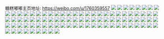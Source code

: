 糖糕嘟嘟主页地址: https://weibo.com/u/1760359557 
![](https://wx4.sinaimg.cn/mw2000/68ecf485ly1h90b3z0vtmj213u0tu7c7.jpg) 
![](https://wx4.sinaimg.cn/mw2000/68ecf485ly1h90b3ybklrj213u0tu159.jpg) 
![](https://wx4.sinaimg.cn/mw2000/68ecf485ly1h90b3zm06fj213u0tugts.jpg) 
![](https://wx4.sinaimg.cn/mw2000/68ecf485ly1h90b406u2cj20u01400zx.jpg) 
![](https://wx4.sinaimg.cn/mw2000/68ecf485ly1h90b410wjcj20u0140wp6.jpg) 
![](https://wx4.sinaimg.cn/mw2000/68ecf485ly1h90b41jfg1j213u0tu112.jpg) 
![](https://wx4.sinaimg.cn/mw2000/68ecf485ly1h8yj6oodjij22c0340b2a.jpg) 
![](https://wx4.sinaimg.cn/mw2000/68ecf485ly1h8yj6q7gfvj23402c0kjm.jpg) 
![](https://wx4.sinaimg.cn/mw2000/68ecf485ly1h8yj6qrc0pj21401hcgzh.jpg) 
![](https://wx4.sinaimg.cn/mw2000/68ecf485ly1h8yj6s982cj22c0340hdv.jpg) 
![](https://wx4.sinaimg.cn/mw2000/68ecf485ly1h8yj6twz7qj22c0340hdv.jpg) 
![](https://wx4.sinaimg.cn/mw2000/68ecf485ly1h8yj6vnor2j23402c0u0y.jpg) 
![](https://wx4.sinaimg.cn/mw2000/68ecf485ly1h8yj6xlh1nj23402c0x6t.jpg) 
![](https://wx4.sinaimg.cn/mw2000/68ecf485ly1h8yj6z38k5j21qk334e82.jpg) 
![](https://wx4.sinaimg.cn/mw2000/68ecf485ly1h8yj6zex3sj20u01hcamj.jpg) 
![](https://wx4.sinaimg.cn/mw2000/68ecf485ly1h8yj70kyfqj23402c0e83.jpg) 
![](https://wx4.sinaimg.cn/mw2000/68ecf485ly1h8yj720bicj23402c0e83.jpg) 
![](https://wx4.sinaimg.cn/mw2000/68ecf485ly1h8yj72z4uvj21o02801ky.jpg) 
![](https://wx4.sinaimg.cn/mw2000/68ecf485ly1h8yj6ng8ldj22c0340npe.jpg) 
![](https://wx4.sinaimg.cn/mw2000/68ecf485ly1h8tj7v7tt7j22c03407wi.jpg) 
![](https://wx4.sinaimg.cn/mw2000/68ecf485ly1h8tj7wx5aqj22c0340kjm.jpg) 
![](https://wx4.sinaimg.cn/mw2000/68ecf485ly1h8tj7yp7mnj22c0340qv6.jpg) 
![](https://wx4.sinaimg.cn/mw2000/68ecf485ly1h8tj7teo80j22c0340qv6.jpg) 
![](https://wx4.sinaimg.cn/mw2000/68ecf485ly1h8tj6oz9yoj22x86tkqv9.jpg) 
![](https://wx4.sinaimg.cn/mw2000/68ecf485ly1h8tj6s7bh4j22c0340e83.jpg) 
![](https://wx4.sinaimg.cn/mw2000/68ecf485ly1h8tj6uu5eij22c03404qr.jpg) 
![](https://wx4.sinaimg.cn/mw2000/68ecf485ly1h8tj6wydfxj22c0340u0y.jpg) 
![](https://wx4.sinaimg.cn/mw2000/68ecf485ly1h8tj6zbd7fj22c0340u0y.jpg) 
![](https://wx4.sinaimg.cn/mw2000/68ecf485ly1h8tj71r2zij23402c0kjm.jpg) 
![](https://wx4.sinaimg.cn/mw2000/68ecf485ly1h8tj6k694xj22c0340npf.jpg) 
![](https://wx4.sinaimg.cn/mw2000/68ecf485ly1h8tj74liq3j23402c0hdu.jpg) 
![](https://wx4.sinaimg.cn/mw2000/68ecf485ly1h8qolub023j22c0340qv7.jpg) 
![](https://wx4.sinaimg.cn/mw2000/68ecf485ly1h8qolaq98dj22c0340x6q.jpg) 
![](https://wx4.sinaimg.cn/mw2000/68ecf485ly1h8qoldihfmj22c0340kjn.jpg) 
![](https://wx4.sinaimg.cn/mw2000/68ecf485ly1h8qolfbxhej22c03401ky.jpg) 
![](https://wx4.sinaimg.cn/mw2000/68ecf485ly1h8qoliopwkj22c0340qv6.jpg) 
![](https://wx4.sinaimg.cn/mw2000/68ecf485ly1h8qolpv6h0j22c0340qv6.jpg) 
![](https://wx4.sinaimg.cn/mw2000/68ecf485ly1h8qolrnkw3j22c0340qv6.jpg) 
![](https://wx4.sinaimg.cn/mw2000/68ecf485ly1h8qolkyxldj21o02804qq.jpg) 
![](https://wx4.sinaimg.cn/mw2000/68ecf485ly1h8qolmn6vsj23402c01kz.jpg) 
![](https://wx4.sinaimg.cn/mw2000/68ecf485ly1h8lqt8aad2j20u0140n8s.jpg) 
![](https://wx4.sinaimg.cn/mw2000/68ecf485ly1h8j14evdnwj21401z4ao2.jpg) 
![](https://wx4.sinaimg.cn/mw2000/68ecf485ly1h6zgypvhy3j21400u0n6o.jpg) 
![](https://wx4.sinaimg.cn/mw2000/68ecf485ly1h6zgyqahn3j20u0140dn7.jpg) 
![](https://wx4.sinaimg.cn/mw2000/68ecf485ly1h5kiourr2wj20zo1bkqf7.jpg) 
![](https://wx4.sinaimg.cn/mw2000/68ecf485ly1h5kiov5odej20zo1bkncg.jpg) 
![](https://wx4.sinaimg.cn/mw2000/68ecf485ly1h4pt0bev0zj22c0340hdv.jpg) 
![](https://wx4.sinaimg.cn/mw2000/68ecf485ly1h4pszxwuupj22c03401kz.jpg) 
![](https://wx4.sinaimg.cn/mw2000/68ecf485ly1h4pszow3exj22c03407wi.jpg) 
![](https://wx4.sinaimg.cn/mw2000/68ecf485ly1h4pt09nxepj23402c0hdu.jpg) 
![](https://wx4.sinaimg.cn/mw2000/68ecf485ly1h4pszrqo1wj23402c0qv7.jpg) 
![](https://wx4.sinaimg.cn/mw2000/68ecf485ly1h4psztui8xj23402c0e84.jpg) 
![](https://wx4.sinaimg.cn/mw2000/68ecf485ly1h4pszw2j77j23402c0kjo.jpg) 
![](https://wx4.sinaimg.cn/mw2000/68ecf485ly1h4pt00dlm7j23402c0hdw.jpg) 
![](https://wx4.sinaimg.cn/mw2000/68ecf485ly1h4pt024k3jj23402c04qs.jpg) 
![](https://wx4.sinaimg.cn/mw2000/68ecf485ly1h4pt03w03ij22c03404qr.jpg) 
![](https://wx4.sinaimg.cn/mw2000/68ecf485ly1h4pt05nnpjj22c0340npe.jpg) 
![](https://wx4.sinaimg.cn/mw2000/68ecf485ly1h4pt07vl0mj23402c0qv7.jpg) 
![](https://wx4.sinaimg.cn/mw2000/68ecf485ly1h4pszq7ea5j23402c0qv6.jpg) 
![](https://wx4.sinaimg.cn/mw2000/68ecf485ly1h4psxkioz4j22801o01kx.jpg) 
![](https://wx4.sinaimg.cn/mw2000/68ecf485ly1h4psxl57ugj21o0280e81.jpg) 
![](https://wx4.sinaimg.cn/mw2000/68ecf485ly1h4psxiqwn3j21o0280b29.jpg) 
![](https://wx4.sinaimg.cn/mw2000/68ecf485ly1h4psxn4admj21o0280e81.jpg) 
![](https://wx4.sinaimg.cn/mw2000/68ecf485ly1h4psxolhnpj21o0280hdt.jpg) 
![](https://wx4.sinaimg.cn/mw2000/68ecf485ly1h4psxnx4l5j21o0280npd.jpg) 
![](https://wx4.sinaimg.cn/mw2000/68ecf485ly1h4psxpa19oj21o0280kjl.jpg) 
![](https://wx4.sinaimg.cn/mw2000/68ecf485ly1h4psxjundxj21o0280hdt.jpg) 
![](https://wx4.sinaimg.cn/mw2000/68ecf485ly1h4psxltyf6j21sc2dsb29.jpg) 
![](https://wx4.sinaimg.cn/mw2000/68ecf485ly1h4psvnny49j20u01hc18z.jpg) 
![](https://wx4.sinaimg.cn/mw2000/68ecf485ly1h4psvorz33j20u01hcap5.jpg) 
![](https://wx4.sinaimg.cn/mw2000/68ecf485ly1h4psvnb5jbj20u01hctqn.jpg) 
![](https://wx4.sinaimg.cn/mw2000/68ecf485ly1h4psvoanpyj20u01hc19g.jpg) 
![](https://wx4.sinaimg.cn/mw2000/68ecf485ly1h09sw4t4zjj21o02801kx.jpg) 
![](https://wx4.sinaimg.cn/mw2000/68ecf485ly1h09sw5km8tj21o02801kx.jpg) 
![](https://wx4.sinaimg.cn/mw2000/68ecf485ly1h09sw66k70j21o0280dz1.jpg) 
![](https://wx4.sinaimg.cn/mw2000/68ecf485ly1gywvqcqqbtj20u01sxadd.jpg) 
![](https://wx4.sinaimg.cn/mw2000/68ecf485ly1gadb80018fj20dc0hs765.jpg) 
![](https://wx4.sinaimg.cn/mw2000/68ecf485ly1gadb7zptilj21o0280kjl.jpg) 
![](https://wx4.sinaimg.cn/mw2000/68ecf485ly1g94d2his2mj20u01404b9.jpg) 
![](https://wx4.sinaimg.cn/mw2000/68ecf485ly1g94d2gwrxxj20u0140k1s.jpg) 
![](https://wx4.sinaimg.cn/mw2000/68ecf485ly1g0qkj5q54mj20u0140wmr.jpg) 
![](https://wx4.sinaimg.cn/mw2000/68ecf485ly1g0qkj6an9rj20u0140qbp.jpg) 
![](https://wx4.sinaimg.cn/mw2000/68ecf485ly1g0qkj5d4jaj20u0140aj4.jpg) 
![](https://wx4.sinaimg.cn/mw2000/68ecf485ly1g0qkj6ye3lj20u0140dnh.jpg) 
![](https://wx4.sinaimg.cn/mw2000/68ecf485ly1g0qkhzi3pij20u0140do8.jpg) 
![](https://wx4.sinaimg.cn/mw2000/68ecf485ly1g0qkhz6ol8j20u0140qaj.jpg) 
![](https://wx4.sinaimg.cn/mw2000/68ecf485ly1g0qkhzvt6bj20u0140dn6.jpg) 
![](https://wx4.sinaimg.cn/mw2000/68ecf485ly1g0qki06m0lj20u0140ajf.jpg) 
![](https://wx4.sinaimg.cn/mw2000/68ecf485ly1g0qki0h94bj20u0140118.jpg) 
![](https://wx4.sinaimg.cn/mw2000/68ecf485ly1g0qki0sn2pj20u0140te7.jpg) 
![](https://wx4.sinaimg.cn/mw2000/68ecf485ly1g0qki17xdwj20u0140qbg.jpg) 
![](https://wx4.sinaimg.cn/mw2000/68ecf485ly1g0qki1ou9fj20u0140qc4.jpg) 
